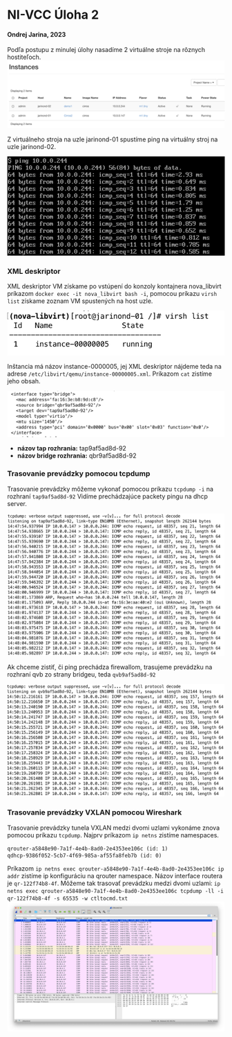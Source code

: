 # NI-VCC Úloha 2
#### Ondrej Jarina, 2023

Podľa postupu z minulej úlohy nasadíme 2 virtuálne stroje na rôznych hostiteľoch.
![](img/instances.png)

Z virtuálneho stroja na uzle jarinond-01 spustíme ping na virtuálny stroj na uzle jarinond-02.

![](img/ping_1_to_2.png)

### XML deskriptor
XML deskriptor VM získame po vstúpení do konzoly kontajnera nova_libvirt príkazom `docker exec -it nova_libvirt bash -i`,
pomocou príkazu `virsh list` získame zoznam VM spustených na host uzle.

![](img/virsh_list.png)

Inštancia má názov instance-0000005, jej XML deskriptor nájdeme teda na adrese `/etc/libvirt/qemu/instance-00000005.xml`. 
Príkazom `cat` zistíme jeho obsah.

![](img/interface.png)

* **názov tap rozhrania:** tap9af5ad8d-92
* **názov bridge rozhrania:** qbr9af5ad8d-92

### Trasovanie prevádzky pomocou tcpdump

Trasovanie prevádzky môžeme vykonať pomocou príkazu `tcpdump -i` na rozhraní `tap9af5ad8d-92`
Vidíme prechádzajúce packety pingu na dhcp server.

![](img/tcp_dump_ping_1.png)

Ak chceme zistiť, či ping prechádza firewallom, trasujeme prevádzku na rozhraní qvb zo strany bridgeu, teda `qvb9af5ad8d-92`

![](img/tcp_dump_ping_2.png)


### Trasovanie prevádzky VXLAN pomocou Wireshark
Trasovanie prevádzky tunela VXLAN medzi dvomi uzlami vykonáme znova pomocou príkazu `tcpdump`.
Najprv príkazom `ip netns` zistíme namespaces. 

```
qrouter-a5848e90-7a1f-4e4b-8ad0-2e4353ee106c (id: 1)
qdhcp-9386f052-5cb7-4f69-985a-af55fa8feb7b (id: 0)
```

Príkazom `ip netns exec qrouter-a5848e90-7a1f-4e4b-8ad0-2e4353ee106c ip addr`  zistíme ip konfiguráciu na qrouter namespace.
Názov interface routera je `qr-122f74b8-4f`.
Môžeme tak trasovať prevádzku medzi dvomi uzlami: `ip netns exec qrouter-a5848e90-7a1f-4e4b-8ad0-2e4353ee106c tcpdump -ll -i qr-122f74b8-4f -s 65535 -w ctltocmd.txt`
![](img/wireshark_1.png)
